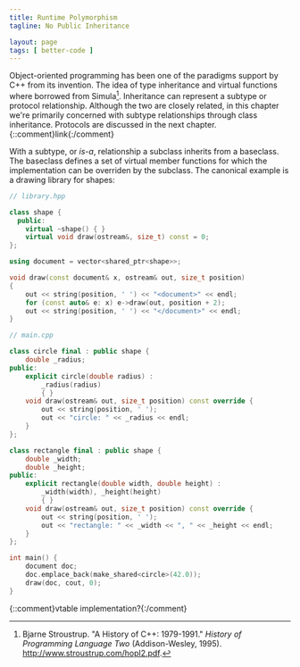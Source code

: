 ```yaml
---
title: Runtime Polymorphism
tagline: No Public Inheritance

layout: page
tags: [ better-code ]
---
```


Object-oriented programming has been one of the paradigms support by C++ from its invention. The idea of type inheritance and virtual functions where borrowed from Simula[^cpp-history]. Inheritance can represent a subtype or protocol relationship. Although the two are closely related, in this chapter we're primarily concerned with subtype relationships through class inheritance. Protocols are discussed in the next chapter. {::comment}link{:/comment}

With a subtype, or _is-a_, relationship a subclass inherits from a baseclass. The baseclass defines a set of virtual member functions for which the implementation can be overriden by the subclass. The canonical example is a drawing library for shapes:

```cpp
// library.hpp

class shape {
  public:
    virtual ~shape() { }
    virtual void draw(ostream&, size_t) const = 0;
};

using document = vector<shared_ptr<shape>>;

void draw(const document& x, ostream& out, size_t position)
{
    out << string(position, ' ') << "<document>" << endl;
    for (const auto& e: x) e->draw(out, position + 2);
    out << string(position, ' ') << "</document>" << endl;
}

```

```cpp
// main.cpp

class circle final : public shape {
    double _radius;
public:
    explicit circle(double radius) :
        _radius(radius)
        { }
    void draw(ostream& out, size_t position) const override {
        out << string(position, ' ');
        out << "circle: " << _radius << endl;
    }
};

class rectangle final : public shape {
    double _width;
    double _height;
public:
    explicit rectangle(double width, double height) :
        _width(width), _height(height)
        { }
    void draw(ostream& out, size_t position) const override {
        out << string(position, ' ');
        out << "rectangle: " << _width << ", " << _height << endl;
    }
};

int main() {
    document doc;
    doc.emplace_back(make_shared<circle>(42.0));
    draw(doc, cout, 0);
}
```

  {::comment}vtable implementation?{:/comment}



[^cpp-history]:
    Bjarne Stroustrup. "A History of C++: 1979-1991." _History of Programming Language Two_ (Addison-Wesley, 1995). <http://www.stroustrup.com/hopl2.pdf>.
